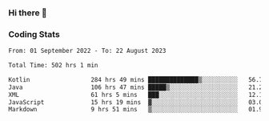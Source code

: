 ### Hi there 👋

<!--
**Girrafeec/girrafeec** is a ✨ _special_ ✨ repository because its `README.md` (this file) appears on your GitHub profile.

Here are some ideas to get you started:

- 🔭 I’m currently working on ...
- 🌱 I’m currently learning ...
- 👯 I’m looking to collaborate on ...
- 🤔 I’m looking for help with ...
- 💬 Ask me about ...
- 📫 How to reach me: ...
- 😄 Pronouns: ...
- ⚡ Fun fact: ...
-->

### Coding Stats
<!--START_SECTION:waka-->

```txt
From: 01 September 2022 - To: 22 August 2023

Total Time: 502 hrs 1 min

Kotlin                 284 hrs 49 mins ██████████████▒░░░░░░░░░░   56.74 %
Java                   106 hrs 47 mins █████▒░░░░░░░░░░░░░░░░░░░   21.27 %
XML                    61 hrs 5 mins   ███░░░░░░░░░░░░░░░░░░░░░░   12.17 %
JavaScript             15 hrs 19 mins  ▓░░░░░░░░░░░░░░░░░░░░░░░░   03.05 %
Markdown               9 hrs 51 mins   ▒░░░░░░░░░░░░░░░░░░░░░░░░   01.96 %
```

<!--END_SECTION:waka-->
